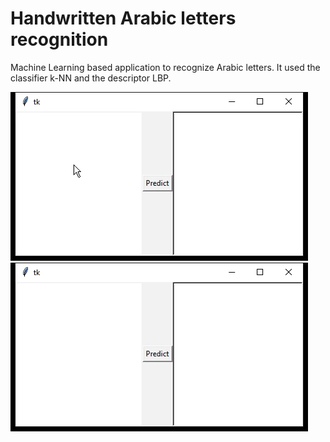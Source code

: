 # Handwritten Arabic letters recognition

Machine Learning based application to recognize Arabic letters. It used the classifier k-NN and the descriptor LBP. 


![alt text](./alif.gif) ![alt text](./ba.gif)
